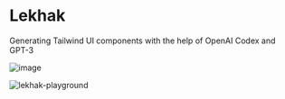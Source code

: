 # Lekhak
Generating Tailwind UI components with the help of OpenAI Codex and GPT-3

![image](https://user-images.githubusercontent.com/73497800/212180161-689db2a2-56f4-4e53-a23c-61c3caad206d.png)

![lekhak-playground](https://user-images.githubusercontent.com/73497800/212179527-9179c669-fc99-4912-95de-f4d7fe65479c.png)

